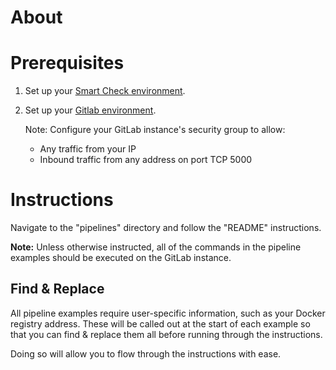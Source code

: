 # About

# Prerequisites

1. Set up your [Smart Check environment](https://github.com/OzNetNerd/Smart-Check-Demo).

2. Set up your [Gitlab environment](https://github.com/OzNetNerd/Packer-Gitlab).

	Note: Configure your GitLab instance's security group to allow:
		
	* Any traffic from your IP
	* Inbound traffic from any address on port TCP 5000 

# Instructions

Navigate to the "pipelines" directory and follow the "README" instructions.

**Note:** Unless otherwise instructed, all of the commands in the pipeline examples should be executed on the GitLab instance.

## Find & Replace

All pipeline examples require user-specific information, such as your Docker registry address. These will be called out at the start of each example so that you can find & replace them all before running through the instructions.

Doing so will allow you to flow through the instructions with ease.